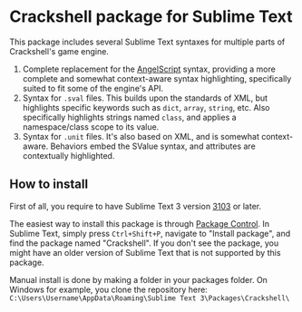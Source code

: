 # Crackshell package for Sublime Text
This package includes several Sublime Text syntaxes for multiple parts of Crackshell's game engine.

1. Complete replacement for the [AngelScript](https://github.com/wronex/sublime-angelscript) syntax, providing a more complete and somewhat context-aware syntax highlighting, specifically suited to fit some of the engine's API.
2. Syntax for `.sval` files. This builds upon the standards of XML, but highlights specific keywords such as `dict`, `array`, `string`, etc. Also specifically highlights strings named `class`, and applies a namespace/class scope to its value.
3. Syntax for `.unit` files. It's also based on XML, and is somewhat context-aware. Behaviors embed the SValue syntax, and attributes are contextually highlighted.

## How to install
First of all, you require to have Sublime Text 3 version [3103](https://www.sublimetext.com/blog/articles/sublime-text-3-build-3103) or later.

The easiest way to install this package is through [Package Control](https://packagecontrol.io/). In Sublime Text, simply press `Ctrl+Shift+P`, navigate to "Install package", and find the package named "Crackshell". If you don't see the package, you might have an older version of Sublime Text that is not supported by this package.

Manual install is done by making a folder in your packages folder. On Windows for example, you clone the repository here: `C:\Users\Username\AppData\Roaming\Sublime Text 3\Packages\Crackshell\`
